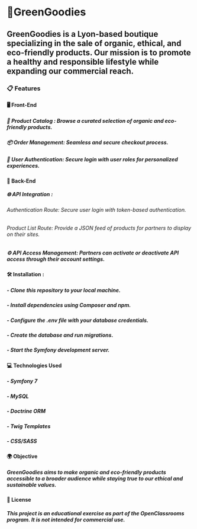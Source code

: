  # 🌿GreenGoodies
 ## GreenGoodies is a Lyon-based boutique specializing in the sale of organic, ethical, and eco-friendly products. Our mission is to promote a healthy and responsible lifestyle while expanding our commercial reach.

### 📋 Features

#### 🖥️ Front-End

##### 🛒 Product Catalog : Browse a curated selection of organic and eco-friendly products.
##### 📦 Order Management: Seamless and secure checkout process.
##### 👤 User Authentication: Secure login with user roles for personalized experiences.

#### 🔧 Back-End

##### 🌐 API Integration :
###### Authentication Route: Secure user login with token-based authentication.
###### Product List Route: Provide a JSON feed of products for partners to display on their sites.
##### ⚙️ API Access Management: Partners can activate or deactivate API access through their account settings.


#### 🛠️ Installation :
##### - Clone this repository to your local machine.
##### - Install dependencies using Composer and npm.
##### - Configure the .env file with your database credentials.
##### - Create the database and run migrations.
##### - Start the Symfony development server.


#### 💻 Technologies Used
##### - Symfony 7
##### - MySQL
##### - Doctrine ORM
##### - Twig Templates
##### - CSS/SASS


#### 🌍 Objective
##### GreenGoodies aims to make organic and eco-friendly products accessible to a broader audience while staying true to our ethical and sustainable values.


#### 📄 License  
##### This project is an educational exercise as part of the OpenClassrooms program. It is not intended for commercial use.
